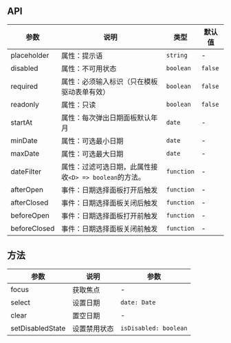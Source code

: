 ## API

| 参数 | 说明 | 类型 | 默认值 |
| --- | --- | --- | --- |
| placeholder | 属性：提示语 | `string` | - |
| disabled | 属性：不可用状态 | `boolean` | `false` |
| required | 属性：必须输入标识（只在模板驱动表单有效） | `boolean` | `false` |
| readonly | 属性：只读 | `boolean` | `false` |
| startAt | 属性：每次弹出日期面板默认年月 | `date` | - |
| minDate | 属性：可选最小日期 | `date` | - |
| maxDate | 属性：可选最大日期 | `date` | - |
| dateFilter | 属性：过滤可选日期，此属性接收`<D> => boolean`的方法。| `function`  | - |
| afterOpen | 事件：日期选择面板打开后触发 | `function` | - |
| afterClosed | 事件：日期选择面板关闭后触发 | `function` | - |
| beforeOpen | 事件：日期选择面板打开前触发 | `function` | - |
| beforeClosed | 事件：日期选择面板关闭前触发 | `function` | - |

## 方法
| 参数 | 说明 | 参数 |
| --- | --- | --- |
| focus | 获取焦点 | - |
| select | 设置日期 | `date: Date` |
| clear | 置空日期 | - |
| setDisabledState | 设置禁用状态 | `isDisabled: boolean` |
